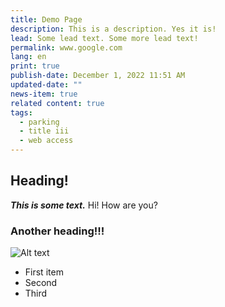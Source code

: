 ```yaml
---
title: Demo Page
description: This is a description. Yes it is!
lead: Some lead text. Some more lead text!
permalink: www.google.com
lang: en
print: true
publish-date: December 1, 2022 11:51 AM
updated-date: ""
news-item: true
related content: true
tags:
  - parking
  - title iii
  - web access
---
```

## Heading!

***This is some text.*** Hi! How are you?

### Another heading!!!

![Alt text](doj-logo.png "And a title")

* First item
* Second
* Third
